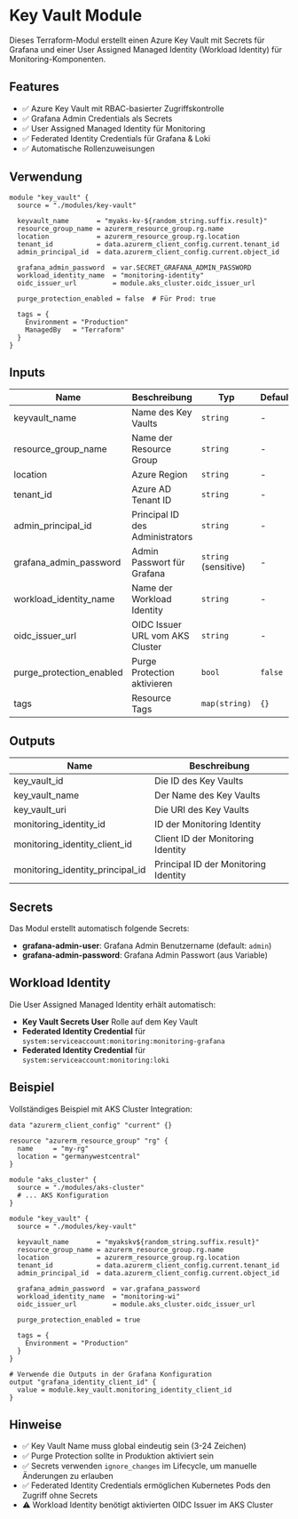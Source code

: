 # Key Vault Module

Dieses Terraform-Modul erstellt einen Azure Key Vault mit Secrets für Grafana und einer User Assigned Managed Identity (Workload Identity) für Monitoring-Komponenten.

## Features

- ✅ Azure Key Vault mit RBAC-basierter Zugriffskontrolle
- ✅ Grafana Admin Credentials als Secrets
- ✅ User Assigned Managed Identity für Monitoring
- ✅ Federated Identity Credentials für Grafana & Loki
- ✅ Automatische Rollenzuweisungen

## Verwendung

```hcl
module "key_vault" {
  source = "./modules/key-vault"

  keyvault_name       = "myaks-kv-${random_string.suffix.result}"
  resource_group_name = azurerm_resource_group.rg.name
  location            = azurerm_resource_group.rg.location
  tenant_id           = data.azurerm_client_config.current.tenant_id
  admin_principal_id  = data.azurerm_client_config.current.object_id

  grafana_admin_password  = var.SECRET_GRAFANA_ADMIN_PASSWORD
  workload_identity_name  = "monitoring-identity"
  oidc_issuer_url         = module.aks_cluster.oidc_issuer_url

  purge_protection_enabled = false  # Für Prod: true

  tags = {
    Environment = "Production"
    ManagedBy   = "Terraform"
  }
}
```

## Inputs

| Name | Beschreibung | Typ | Default | Required |
|------|--------------|-----|---------|----------|
| keyvault_name | Name des Key Vaults | `string` | - | yes |
| resource_group_name | Name der Resource Group | `string` | - | yes |
| location | Azure Region | `string` | - | yes |
| tenant_id | Azure AD Tenant ID | `string` | - | yes |
| admin_principal_id | Principal ID des Administrators | `string` | - | yes |
| grafana_admin_password | Admin Passwort für Grafana | `string` (sensitive) | - | yes |
| workload_identity_name | Name der Workload Identity | `string` | - | yes |
| oidc_issuer_url | OIDC Issuer URL vom AKS Cluster | `string` | - | yes |
| purge_protection_enabled | Purge Protection aktivieren | `bool` | `false` | no |
| tags | Resource Tags | `map(string)` | `{}` | no |

## Outputs

| Name | Beschreibung |
|------|--------------|
| key_vault_id | Die ID des Key Vaults |
| key_vault_name | Der Name des Key Vaults |
| key_vault_uri | Die URI des Key Vaults |
| monitoring_identity_id | ID der Monitoring Identity |
| monitoring_identity_client_id | Client ID der Monitoring Identity |
| monitoring_identity_principal_id | Principal ID der Monitoring Identity |

## Secrets

Das Modul erstellt automatisch folgende Secrets:

- **grafana-admin-user**: Grafana Admin Benutzername (default: `admin`)
- **grafana-admin-password**: Grafana Admin Passwort (aus Variable)

## Workload Identity

Die User Assigned Managed Identity erhält automatisch:

- **Key Vault Secrets User** Rolle auf dem Key Vault
- **Federated Identity Credential** für `system:serviceaccount:monitoring:monitoring-grafana`
- **Federated Identity Credential** für `system:serviceaccount:monitoring:loki`

## Beispiel

Vollständiges Beispiel mit AKS Cluster Integration:

```hcl
data "azurerm_client_config" "current" {}

resource "azurerm_resource_group" "rg" {
  name     = "my-rg"
  location = "germanywestcentral"
}

module "aks_cluster" {
  source = "./modules/aks-cluster"
  # ... AKS Konfiguration
}

module "key_vault" {
  source = "./modules/key-vault"

  keyvault_name       = "myakskv${random_string.suffix.result}"
  resource_group_name = azurerm_resource_group.rg.name
  location            = azurerm_resource_group.rg.location
  tenant_id           = data.azurerm_client_config.current.tenant_id
  admin_principal_id  = data.azurerm_client_config.current.object_id

  grafana_admin_password  = var.grafana_password
  workload_identity_name  = "monitoring-wi"
  oidc_issuer_url         = module.aks_cluster.oidc_issuer_url

  purge_protection_enabled = true

  tags = {
    Environment = "Production"
  }
}

# Verwende die Outputs in der Grafana Konfiguration
output "grafana_identity_client_id" {
  value = module.key_vault.monitoring_identity_client_id
}
```

## Hinweise

- ✅ Key Vault Name muss global eindeutig sein (3-24 Zeichen)
- ✅ Purge Protection sollte in Produktion aktiviert sein
- ✅ Secrets verwenden `ignore_changes` im Lifecycle, um manuelle Änderungen zu erlauben
- ✅ Federated Identity Credentials ermöglichen Kubernetes Pods den Zugriff ohne Secrets
- ⚠️ Workload Identity benötigt aktivierten OIDC Issuer im AKS Cluster
